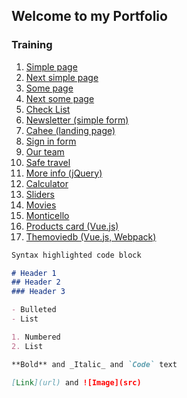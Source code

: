 ## Welcome to my Portfolio


### Training

1. [Simple page](https://yuriy-stryzhak.github.io/simple-page/)
2. [Next simple page](https://yuriy-stryzhak.github.io/next-simple-page/)
3. [Some page](https://yuriy-stryzhak.github.io/some-page/)
4. [Next some page](https://yuriy-stryzhak.github.io/next-some-page/)
5. [Check List](https://yuriy-stryzhak.github.io/check-list/)
6. [Newsletter (simple form)](https://yuriy-stryzhak.github.io/simple-form/)
7. [Cahee (landing page)](https://yuriy-stryzhak.github.io/cahee/)
8. [Sign in form](https://yuriy-stryzhak.github.io/sign-in-form/)
9. [Our team](https://yuriy-stryzhak.github.io/our-team/)
10. [Safe travel](https://yuriy-stryzhak.github.io/safe-travel/)
11. [More info (jQuery)](https://yuriy-stryzhak.github.io/more-info/)
12. [Calculator](https://yuriy-stryzhak.github.io/calculator/)
13. [Sliders](https://yuriy-stryzhak.github.io/sliders/)
14. [Movies](https://yuriy-stryzhak.github.io/movies/)
15. [Monticello](https://yuriy-stryzhak.github.io/monticello/)
16. [Products card (Vue.js)](https://yuriy-stryzhak.github.io/products-card/)
17. [Themoviedb (Vue.js, Webpack)](https://yuriy-stryzhak.github.io/themoviedb/)

```markdown
Syntax highlighted code block

# Header 1
## Header 2
### Header 3

- Bulleted
- List

1. Numbered
2. List

**Bold** and _Italic_ and `Code` text

[Link](url) and ![Image](src)
```
